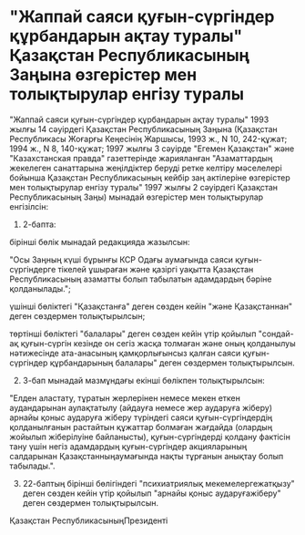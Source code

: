# "Жаппай саяси қуғын-сүргiндер құрбандарын ақтау туралы" Қазақстан Республикасының Заңына өзгерiстер мен толықтырулар енгiзу туралы

"Жаппай саяси қуғын-сүргiндер құрбандарын ақтау туралы" 1993 жылғы 14 сәуiрдегi Қазақстан Республикасының Заңына (Қазақстан Республикасы Жоғарғы Кеңесiнiң Жаршысы, 1993 ж., N 10, 242-құжат; 1994 ж., N 8, 140-құжат; 1997 жылғы 3 сәуiрде "Егемен Қазақстан" және "Казахстанская правда" газеттерiнде жарияланған "Азаматтардың жекелеген санаттарына жеңiлдiктер берудi ретке келтiру мәселелерi бойынша Қазақстан Республикасының кейбiр заң актiлерiне өзгерiстер мен толықтырулар енгiзу туралы" 1997 жылғы 2 сәуiрдегi Қазақстан Республикасының Заңы) мынадай өзгерiстер мен толықтырулар енгiзiлсiн:

1. 2-бапта:

бiрiншi бөлiк мынадай редакцияда жазылсын:

"Осы Заңның күшi бұрынғы КСР Одағы аумағында саяси қуғын-сүргiндерге тiкелей ұшыраған және қазiргi уақытта Қазақстан Республикасының азаматты болып табылатын адамдардың бәрiне қолданылады.";

үшiншi бөлiктегi "Қазақстанға" деген сөзден кейiн "және Қазақстаннан" деген сөздермен толықтырылсын;

төртiншi бөлiктегi "балалары" деген сөзден кейiн үтiр қойылып "сондай-ақ қуғын-сүргiн кезiнде он сегiз жасқа толмаған және оның қолданылуы нәтижесiнде ата-анасының қамқорлығынсыз қалған саяси қуғын-сүргiндер құрбандарының балалары" деген сөздермен толықтырылсын.

2. 3-бап мынадай мазмұндағы екiншi бөлiкпен толықтырылсын:

"Елден аластату, тұратын жерлерiнен немесе мекен еткен аудандарынан аулақтатылу (айдауға немесе жер аударуға жiберу) арнайы қоныс аударуға жiберу түрiндегi саяси қуғын-сүргiндердiң қолданылғанын растайтын құжаттар болмаған жағдайда (олардың жойылып жiберiлуiне байланысты), қуғын-сүргiндердi қолдану фактiсiн тану үшiн негiз адамдардың қуғын-сүргiндер акцияларының салдарынан Қазақстанныңаумағында нақты тұрғанын анықтау болып табылады.".

3. 22-баптың бiрiншi бөлiгiндегi "психиатриялық мекемелергежатқызу" деген сөзден кейiн үтiр қойылып "арнайы қоныс аударуғажiберу" деген сөздермен толықтырылсын.

Қазақстан РеспубликасыныңПрезидентi

